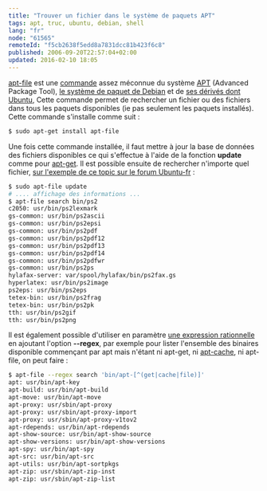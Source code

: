 ```yaml
---
title: "Trouver un fichier dans le système de paquets APT"
tags: apt, truc, ubuntu, debian, shell
lang: "fr"
node: "61565"
remoteId: "f5cb2638f5edd8a7831dcc81b423f6c8"
published: 2006-09-20T22:57:04+02:00
updated: 2016-02-10 18:05
---
```

 
[apt-file](http://pwet.fr/man/linux/commandes/apt-file) est une
[commande](http://pwet.fr/man/linux/commandes) assez méconnue du système
[APT](http://pwet.fr/man/linux/administration_systeme/apt) (Advanced Package
Tool), [le système de paquet de
Debian](http://www.debian.org/doc/manuals/apt-howto/index.fr.html) et de [ses
dérivés dont Ubuntu](http://doc.ubuntu-fr.org/apt), Cette commande permet de
rechercher un fichier ou des fichiers dans tous les paquets disponibles (ie pas
seulement les paquets installés). Cette commande s'installe comme suit :

 ``` bash
$ sudo apt-get install apt-file
```
 
Une fois cette commande installée, il faut mettre à jour la base de données des
fichiers disponibles ce qui s'effectue à l'aide de la fonction **update** comme
pour [apt-get](http://pwet.fr/man/linux/administration_systeme/apt_get). Il est
possible ensuite de rechercher n'importe quel fichier, [sur l'exemple de ce
topic sur le forum Ubuntu-fr](http://forum.ubuntu-fr.org/viewtopic.php?id=63551)
:

 ``` bash
$ sudo apt-file update
# .... affichage des informations ...
$ apt-file search bin/ps2
c2050: usr/bin/ps2lexmark
gs-common: usr/bin/ps2ascii
gs-common: usr/bin/ps2epsi
gs-common: usr/bin/ps2pdf
gs-common: usr/bin/ps2pdf12
gs-common: usr/bin/ps2pdf13
gs-common: usr/bin/ps2pdf14
gs-common: usr/bin/ps2pdfwr
gs-common: usr/bin/ps2ps
hylafax-server: var/spool/hylafax/bin/ps2fax.gs
hyperlatex: usr/bin/ps2image
ps2eps: usr/bin/ps2eps
tetex-bin: usr/bin/ps2frag
tetex-bin: usr/bin/ps2pk
tth: usr/bin/ps2gif
tth: usr/bin/ps2png
```

Il est également possible d'utiliser en paramètre [une expression
rationnelle](http://pwet.fr/man/linux/conventions/regex) en ajoutant l'option
**--regex**, par exemple pour lister l'ensemble des binaires disponible
commençant par apt mais n'étant ni apt-get, ni
[apt-cache](http://pwet.fr/man/linux/administration_systeme/apt_cache), ni
apt-file, on peut faire :

 ``` bash
$ apt-file --regex search 'bin/apt-[^(get|cache|file)]'
apt: usr/bin/apt-key
apt-build: usr/bin/apt-build
apt-move: usr/bin/apt-move
apt-proxy: usr/sbin/apt-proxy
apt-proxy: usr/sbin/apt-proxy-import
apt-proxy: usr/sbin/apt-proxy-v1tov2
apt-rdepends: usr/bin/apt-rdepends
apt-show-source: usr/bin/apt-show-source
apt-show-versions: usr/bin/apt-show-versions
apt-spy: usr/bin/apt-spy
apt-src: usr/bin/apt-src
apt-utils: usr/bin/apt-sortpkgs
apt-zip: usr/sbin/apt-zip-inst
apt-zip: usr/sbin/apt-zip-list
```

